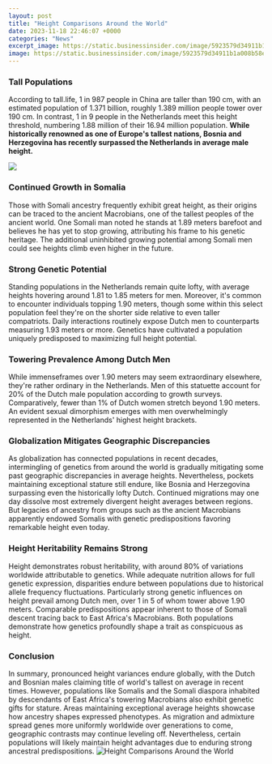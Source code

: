```yaml
---
layout: post
title: "Height Comparisons Around the World"
date: 2023-11-18 22:46:07 +0000
categories: "News"
excerpt_image: https://static.businessinsider.com/image/5923579d34911b1a008b58e5-750.jpg
image: https://static.businessinsider.com/image/5923579d34911b1a008b58e5-750.jpg
---
```


### Tall Populations
According to tall.life, 1 in 987 people in China are taller than 190 cm, with an estimated population of 1.371 billion, roughly 1.389 million people tower over 190 cm. In contrast, 1 in 9 people in the Netherlands meet this height threshold, numbering 1.88 million of their 16.94 million population. **While historically renowned as one of Europe's tallest nations, Bosnia and Herzegovina has recently surpassed the Netherlands in average male height.**

![](https://img.aws.livestrongcdn.com/ls-article-image-640/cme/photography.prod.demandstudios.com/5dd83d3f-aca4-47bd-9389-f802cb72f37f.jpg)
### Continued Growth in Somalia
Those with Somali ancestry frequently exhibit great height, as their origins can be traced to the ancient Macrobians, one of the tallest peoples of the ancient world. One Somali man noted he stands at 1.89 meters barefoot and believes he has yet to stop growing, attributing his frame to his genetic heritage. The additional uninhibited growing potential among Somali men could see heights climb even higher in the future.
### Strong Genetic Potential 
Standing populations in the Netherlands remain quite lofty, with average heights hovering around 1.81 to 1.85 meters for men. Moreover, it's common to encounter individuals topping 1.90 meters, though some within this select population feel they're on the shorter side relative to even taller compatriots. Daily interactions routinely expose Dutch men to counterparts measuring 1.93 meters or more. Genetics have cultivated a population uniquely predisposed to maximizing full height potential.
### Towering Prevalence Among Dutch Men
While immenseframes over 1.90 meters may seem extraordinary elsewhere, they're rather ordinary in the Netherlands. Men of this statuette account for 20% of the Dutch male population according to growth surveys. Comparatively, fewer than 1% of Dutch women stretch beyond 1.90 meters. An evident sexual dimorphism emerges with men overwhelmingly represented in the Netherlands' highest height brackets.
### Globalization Mitigates Geographic Discrepancies
As globalization has connected populations in recent decades, intermingling of genetics from around the world is gradually mitigating some past geographic discrepancies in average heights. Nevertheless, pockets maintaining exceptional stature still endure, like Bosnia and Herzegovina surpassing even the historically lofty Dutch. Continued migrations may one day dissolve most extremely divergent height averages between regions. But legacies of ancestry from groups such as the ancient Macrobians apparently endowed Somalis with genetic predispositions favoring remarkable height even today.
### Height Heritability Remains Strong
Height demonstrates robust heritability, with around 80% of variations worldwide attributable to genetics. While adequate nutrition allows for full genetic expression, disparities endure between populations due to historical allele frequency fluctuations. Particularly strong genetic influences on height prevail among Dutch men, over 1 in 5 of whom tower above 1.90 meters. Comparable predispositions appear inherent to those of Somali descent tracing back to East Africa's Macrobians. Both populations demonstrate how genetics profoundly shape a trait as conspicuous as height.
### Conclusion
In summary, pronounced height variances endure globally, with the Dutch and Bosnian males claiming title of world's tallest on average in recent times. However, populations like Somalis and the Somali diaspora inhabited by descendants of East Africa's towering Macrobians also exhibit genetic gifts for stature. Areas maintaining exceptional average heights showcase how ancestry shapes expressed phenotypes. As migration and admixture spread genes more uniformly worldwide over generations to come, geographic contrasts may continue leveling off. Nevertheless, certain populations will likely maintain height advantages due to enduring strong ancestral predispositions.
![Height Comparisons Around the World](https://static.businessinsider.com/image/5923579d34911b1a008b58e5-750.jpg)